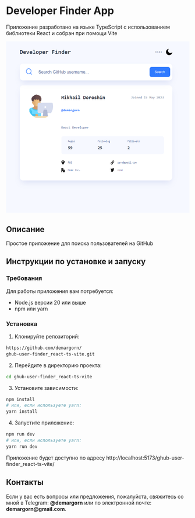 # Developer Finder App

Приложение разработано на языке TypeScript с использованием библиотеки React и собран при помощи Vite

![alt text](public/example.png)

## Описание

Простое приложение для поиска пользователей на GitHub

## Инструкции по установке и запуску

### Требования

Для работы приложения вам потребуется:

-  Node.js версии 20 или выше
-  npm или yarn

### Установка

1. Клонируйте репозиторий:

```bash
https://github.com/demargorn/
ghub-user-finder_react-ts-vite.git
```

2. Перейдите в директорию проекта:

```bash
cd ghub-user-finder_react-ts-vite
```

3. Установите зависимости:

```bash
npm install
# или, если используете yarn:
yarn install
```

4. Запустите приложение:

```bash
npm run dev
# или, если используете yarn:
yarn run dev
```

Приложение будет доступно по адресу http://localhost:5173/ghub-user-finder_react-ts-vite/

## Контакты

Если у вас есть вопросы или предложения, пожалуйста, свяжитесь со мной в Telegram: **@demargorn** или по электронной почте: __demargorn@gmail.com__.
